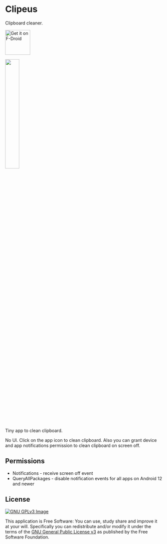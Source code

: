 # Clipeus

Clipboard cleaner.

[<img
     src="https://fdroid.gitlab.io/artwork/badge/get-it-on.png"
     alt="Get it on F-Droid"
     height="80">](https://f-droid.org/packages/me.lucky.clipeus/)

[comment]: <> ([<img )

[comment]: <> (      src="https://play.google.com/intl/en_us/badges/images/generic/en-play-badge.png" )

[comment]: <> (      alt="Get it on Google Play" )

[comment]: <> (      height="80">]&#40;https://play.google.com/store/apps/details?id=me.lucky.clipeus&#41;)

<img 
     src="https://raw.githubusercontent.com/x13a/Clipeus/main/fastlane/metadata/android/en-US/images/phoneScreenshots/1.png" 
     width="30%" 
     height="30%">

Tiny app to clean clipboard.

No UI. Click on the app icon to clean clipboard. 
Also you can grant device and app notifications permission to clean clipboard on screen off.

## Permissions

- Notifications    - receive screen off event
- QueryAllPackages - disable notification events for all apps on Android 12 and newer

## License
[![GNU GPLv3 Image](https://www.gnu.org/graphics/gplv3-127x51.png)](https://www.gnu.org/licenses/gpl-3.0.en.html)

This application is Free Software: You can use, study share and improve it at your will.
Specifically you can redistribute and/or modify it under the terms of the
[GNU General Public License v3](https://www.gnu.org/licenses/gpl.html) as published by the Free
Software Foundation.
